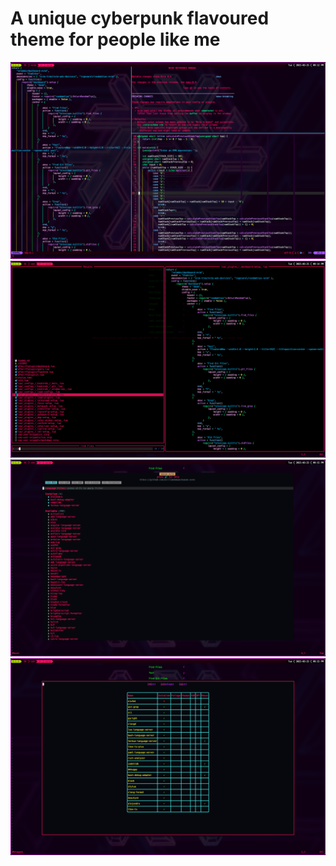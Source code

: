 # A unique cyberpunk flavoured theme for people like me

![meh](images/1.png)
![meh](images/2.png)
![meh](images/3.png)
![meh](images/4.png)
